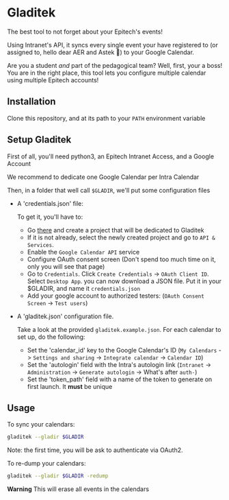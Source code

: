 # Gladitek

The best tool to not forget about your Epitech's events!

Using Intranet's API, it syncs every single event your have registered to (or assigned to, hello dear AER and Astek :wave:) to your Google Calendar.

Are you a student *and* part of the pedagogical team? Well, first, your a boss! You are in the right place, this tool lets you configure multiple calendar using multiple Epitech accounts!

## Installation

Clone this repository, and at its path to your `PATH` environment variable

## Setup Gladitek

First of all, you'll need python3, an Epitech Intranet Access, and a Google Account

We recommend to dedicate one Google Calendar per Intra Calendar

Then, in a folder that well call `$GLADIR`, we'll put some configuration files

- A 'credentials.json' file:

    To get it, you'll have to:

  - Go [there](https://console.cloud.google.com/home/dashboard) and create a project that will be dedicated to Gladitek
  - If it is not already, select the newly created project and go to `API & Services`.
  - Enable the `Google Calendar API` service
  - Configure OAuth consent screen (Don't spend too much time on it, only you will see that page)
  - Go to `Credentials`. Click `Create Credentials` -> `OAuth Client ID`. Select `Desktop App`. you can now download a JSON file. Put it in your $GLADIR, and name it `credentials.json`
  - Add your google account to authorized testers: (`OAuth Consent Screen` -> `Test users`)
  
- A 'gladitek.json' configuration file.

  Take a look at the provided `gladitek.example.json`. For each calendar to set up, do the following:

  - Set the 'calendar_id' key to the Google Calendar's ID (`My Calendars` -> `Settings and sharing` -> `Integrate calendar` -> `Calendar ID`)
  - Set the 'autologin' field with the Intra's autologin link (`Intranet` -> `Administration` -> `Generate autologin` -> What's after `auth-`)
  - Set the 'token_path' field with a name of the token to generate on first launch. It **must** be unique

## Usage

To sync your calendars:

```bash
gladitek --gladir $GLADIR
```

Note: the first time, you will be ask to authenticate via OAuth2.

To re-dump your calendars:

```bash
gladitek --gladir $GLADIR -redump
```

**Warning** This will erase all events in the calendars

